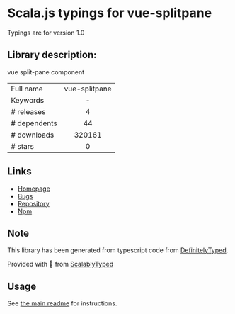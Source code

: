 
# Scala.js typings for vue-splitpane

Typings are for version 1.0

## Library description:
vue split-pane component

|                    |                 |
| ------------------ | :-------------: |
| Full name          | vue-splitpane |
| Keywords           | - |
| # releases         | 4 |
| # dependents       | 44 |
| # downloads        | 320161 |
| # stars            | 0 |

## Links
- [Homepage](https://github.com/PanJiaChen/vue-split-pane#readme)
- [Bugs](https://github.com/PanJiaChen/vue-split-pane/issues)
- [Repository](https://github.com/PanJiaChen/vue-split-pane)
- [Npm](https://www.npmjs.com/package/vue-splitpane)
    


## Note
This library has been generated from typescript code from [DefinitelyTyped](https://definitelytyped.org).

Provided with :purple_heart: from [ScalablyTyped](https://github.com/oyvindberg/ScalablyTyped)

## Usage
See [the main readme](../../readme.md) for instructions.



